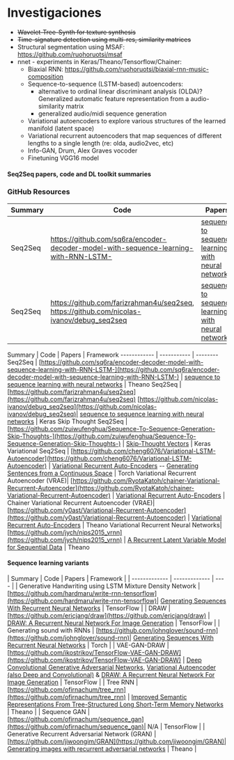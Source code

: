 # Investigaciones

* ~~Wavelet-Tree-Synth for texture synthesis~~
* ~~Time-signature detection using multi-res, similarity matrices~~
* Structural segmentation using MSAF: <https://github.com/ruohoruotsi/msaf>
* nnet - experiments in Keras/Theano/Tensorflow/Chainer:  
	* Biaxial RNN: <https://github.com/ruohoruotsi/biaxial-rnn-music-composition>
	* Sequence-to-sequence (LSTM-based) autoencoders:
		* alternative to ordinal linear discriminant analysis (OLDA)? Generalized automatic feature representation from a audio-similarity matrix
		* generalized audio/midi sequence generation
	* Variational autoencoders to explore various structures of the learned manifold (latent space)
	* Variational recurrent autoencoders that map sequences of different lengths to a single length (re: olda, audio2vec, etc)
	* Info-GAN, Drum, Alex Graves vocoder
	* Finetuning VGG16 model


#### Seq2Seq papers, code and DL toolkit summaries

### GitHub Resources
| Summary | Code | Papers | Framework |
| ----- | ---- | ---- | ---- |
| Seq2Seq | https://github.com/sq6ra/encoder-decoder-model-with-sequence-learning-with-RNN-LSTM- | [sequence to sequence learning with neural networks](http://arxiv.org/pdf/1409.3215v3.pdf) | Theano |
| Seq2Seq | https://github.com/farizrahman4u/seq2seq, https://github.com/nicolas-ivanov/debug_seq2seq | [sequence to sequence learning with neural networks](http://arxiv.org/pdf/1409.3215v3.pdf) | Keras|

 Summary  | Code | Papers | Framework
------------ | ----------- | --------
Seq2Seq | [https://github.com/sq6ra/encoder-decoder-model-with-sequence-learning-with-RNN-LSTM-](https://github.com/sq6ra/encoder-decoder-model-with-sequence-learning-with-RNN-LSTM-) | [sequence to sequence learning with neural networks](http://arxiv.org/pdf/1409.3215v3.pdf) | Theano
Seq2Seq | [https://github.com/farizrahman4u/seq2seq](https://github.com/farizrahman4u/seq2seq) [https://github.com/nicolas-ivanov/debug_seq2seq](https://github.com/nicolas-ivanov/debug_seq2seq)| [sequence to sequence learning with neural networks](http://arxiv.org/pdf/1409.3215v3.pdf) | Keras
Skip Thought Seq2Seq  | [https://github.com/zuiwufenghua/Sequence-To-Sequence-Generation-Skip-Thoughts-](https://github.com/zuiwufenghua/Sequence-To-Sequence-Generation-Skip-Thoughts-) | [Skip-Thought Vectors](http://arxiv.org/pdf/1506.06726v1.pdf) | Keras
Variational Seq2Seq  | [https://github.com/cheng6076/Variational-LSTM-Autoencoder](https://github.com/cheng6076/Variational-LSTM-Autoencoder) | [Variational Recurrent Auto-Encoders](http://arxiv.org/abs/1412.6581) -- [Generating Sentences from a Continuous Space](http://arxiv.org/abs/1511.06349)  | Torch
Variational Recurrent Autoencoder (VRAE)| [https://github.com/RyotaKatoh/chainer-Variational-Recurrent-Autoencoder](https://github.com/RyotaKatoh/chainer-Variational-Recurrent-Autoencoder) | [Variational Recurrent Auto-Encoders](http://arxiv.org/abs/1412.6581)  | Chainer
Variational Recurrent Autoencoder (VRAE)| [https://github.com/y0ast/Variational-Recurrent-Autoencoder](https://github.com/y0ast/Variational-Recurrent-Autoencoder) | [Variational Recurrent Auto-Encoders](http://arxiv.org/abs/1412.6581)  | Theano
Variational Recurrent Neural Networks| [https://github.com/jych/nips2015_vrnn](https://github.com/jych/nips2015_vrnn) | [A Recurrent Latent Variable Model for Sequential Data](http://arxiv.org/abs/1412.6581)  | Theano

#### Sequence learning variants

| Summary  | Code | Papers | Framework |
| ------------- | ------------- | ---- |
| Generative Handwriting using LSTM Mixture Density Network  | [https://github.com/hardmaru/write-rnn-tensorflow](https://github.com/hardmaru/write-rnn-tensorflow)| [Generating Sequences With Recurrent Neural Networks](http://arxiv.org/abs/1506.02216)  | TensorFlow |
| DRAW | [https://github.com/ericjang/draw](https://github.com/ericjang/draw) | [DRAW: A Recurrent Neural Network For Image Generation](http://arxiv.org/abs/1502.04623)  | TensorFlow |
| Generating sound with RNNs  | [https://github.com/johnglover/sound-rnn](https://github.com/johnglover/sound-rnn)| [Generating Sequences With Recurrent Neural Networks](http://arxiv.org/abs/1308.0850)  | Torch |
| VAE-GAN-DRAW | [https://github.com/ikostrikov/TensorFlow-VAE-GAN-DRAW](https://github.com/ikostrikov/TensorFlow-VAE-GAN-DRAW) | [Deep Convolutional Generative Adversarial Networks](http://arxiv.org/pdf/1511.06434.pdf), [Variational Autoencoder (also Deep and Convolutional)](http://arxiv.org/pdf/1312.6114v10.pdf) & [DRAW: A Recurrent Neural Network For Image Generation](http://arxiv.org/pdf/1502.04623v2.pdf) | TensorFlow |
| Tree RNN | [https://github.com/ofirnachum/tree_rnn](https://github.com/ofirnachum/tree_rnn) | [Improved Semantic Representations From Tree-Structured Long Short-Term Memory Networks](https://arxiv.org/abs/1503.00075)  | Theano |
| Sequence GAN | [https://github.com/ofirnachum/sequence_gan](https://github.com/ofirnachum/sequence_gan)| N/A | TensorFlow |
| Generative Recurrent Adversarial Network (GRAN)  | [https://github.com/jiwoongim/GRAN](https://github.com/jiwoongim/GRAN)| [Generating images with recurrent adversarial networks](https://arxiv.org/pdf/1602.05110.pdf)  | Theano |
